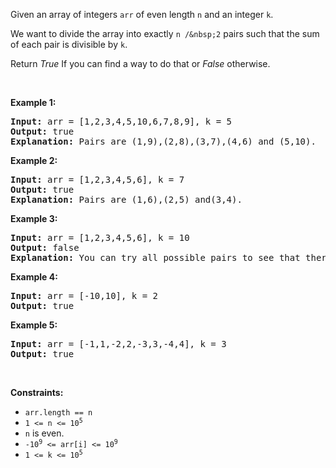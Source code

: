 Given an array of integers `` arr `` of even length `` n `` and an integer `` k ``.

We want to divide the array into exactly `` n /&nbsp;2 `` pairs such that the sum of each pair is divisible by `` k ``.

Return _True_ If you can find a way to do that or _False_ otherwise.

&nbsp;

__Example 1:__

<pre>
<strong>Input:</strong> arr = [1,2,3,4,5,10,6,7,8,9], k = 5
<strong>Output:</strong> true
<strong>Explanation:</strong> Pairs are (1,9),(2,8),(3,7),(4,6) and (5,10).
</pre>

__Example 2:__

<pre>
<strong>Input:</strong> arr = [1,2,3,4,5,6], k = 7
<strong>Output:</strong> true
<strong>Explanation:</strong> Pairs are (1,6),(2,5) and(3,4).
</pre>

__Example 3:__

<pre>
<strong>Input:</strong> arr = [1,2,3,4,5,6], k = 10
<strong>Output:</strong> false
<strong>Explanation:</strong> You can try all possible pairs to see that there is no way to divide arr into 3 pairs each with sum divisible by 10.
</pre>

__Example 4:__

<pre>
<strong>Input:</strong> arr = [-10,10], k = 2
<strong>Output:</strong> true
</pre>

__Example 5:__

<pre>
<strong>Input:</strong> arr = [-1,1,-2,2,-3,3,-4,4], k = 3
<strong>Output:</strong> true
</pre>

&nbsp;

__Constraints:__

*   `` arr.length == n ``
*   <code>1 &lt;= n &lt;= 10<sup>5</sup></code>
*   `` n `` is even.
*   <code>-10<sup>9</sup> &lt;= arr[i] &lt;= 10<sup>9</sup></code>
*   <code>1 &lt;= k &lt;= 10<sup>5</sup></code>